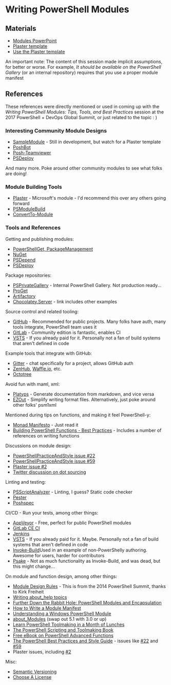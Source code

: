 # Writing PowerShell Modules

## Materials

* [Modules PowerPoint](modules.pptx)
* [Plaster template](ModulePracticesExample)
* [Use the Plaster template](Demo.ps1)

An important note:  The content of this session made implicit assumptions, for better or worse.  For example, _It should be available on the PowerShell Gallery_ (or an internal repository) requires that you use a proper module manifest

## References

These references were directly mentioned or used in coming up with the _Writing PowerShell Modules: Tips, Tools, and Best Practices_ session at the 2017 PowerShell + DevOps Global Summit, or just related to the topic : )

### Interesting Community Module Designs

* [SampleModule](https://github.com/gaelcolas/SampleModule) - Still in development, but watch for a Plaster template
* [PoshBot](https://github.com/poshbotio/PoshBot)
* [Posh-Teamviewer](https://github.com/gerane/Posh-Teamviewer)
* [PSDeploy](https://github.com/RamblingCookieMonster/PSDeploy)

And many more.  Poke around other community modules to see what folks are doing!

### Module Building Tools

* [Plaster](https://github.com/PowerShell/Plaster) - Microsoft's module - I'd recommend this over any others going forward
* [PSModuleBuild](https://github.com/zloeber/PSModuleBuild)
* [ConvertTo-Module](https://github.com/martin9700/ConvertTo-Module)

### Tools and References

Getting and publishing modules:

* [PowerShellGet, PackageManagement](https://www.powershellgallery.com/)
* [NuGet](https://dist.nuget.org/index.html)
* [PSDepend](https://github.com/RamblingCookieMonster/PSDepend)
* [PSDeploy](https://github.com/RamblingCookieMonster/PSDeploy)

Package repositories:

* [PSPrivateGallery](https://github.com/PowerShell/PSPrivateGallery) - Internal PowerShell Gallery.  Not production ready...
* [ProGet](https://inedo.com/proget)
* [Artifactory](https://www.jfrog.com/artifactory/)
* [Chocolatey.Server](https://chocolatey.org/docs/how-to-host-feed) - link includes other examples

Source control and related tooling:

* [GitHub](https://github.com/) - Recommended for public projects.  Many folks have auth, many tools integrate, PowerShell team uses it
* [GitLab](https://about.gitlab.com/products/) - Community edition is fantastic, enables CI
* [VSTS](https://www.visualstudio.com/team-services/) - If you already paid for it.  Personally not a fan of build systems that aren't defined in code

Example tools that integrate with GitHub:

* [Gitter](https://gitter.im) - chat specifically for a project, allows GitHub auth
* [ZenHub](https://www.zenhub.com/), [Waffle.io](https://waffle.io/), etc.
* [Octotree](https://github.com/buunguyen/octotree)

Avoid fun with maml, xml:

* [Platyps](https://github.com/PowerShell/platyPS) - Generate documentation from markdown, and vice versa
* [EZOut](https://github.com/StartAutomating/EZOut) - Simplify writing format files.  Alternatively, just poke around other folks' psm1xml

Mentioned during tips on functions, and making it feel PowerShell-y:

* [Monad Manifesto](www.jsnover.com/Docs/MonadManifesto.pdf) - Just read it
* [Building PowerShell Functions - Best Practices](https://ramblingcookiemonster.wordpress.com/2013/12/08/building-powershell-functions-best-practices/) - Includes a number of references on writing functions

Discussions on module design:

* [PowerShellPracticeAndStyle issue #22](https://github.com/PoshCode/PowerShellPracticeAndStyle/issues/22)
* [PowerShellPracticeAndStyle issue #59](https://github.com/PoshCode/PowerShellPracticeAndStyle/issues/59)
* [Plaster issue #2](https://github.com/PowerShell/Plaster/issues/2)
* [Twitter discussion on dot sourcing](https://twitter.com/bielawb/status/831266955889872898)

Linting and testing:

* [PSScriptAnalyzer](https://github.com/PowerShell/PSScriptAnalyzer) - Linting, I guess?  Static code checker
* [Pester](https://github.com/pester/Pester)
* [Poshspec](https://github.com/Ticketmaster/poshspec)

CI/CD - Run your tests, among other things:

* [AppVeyor](https://www.appveyor.com/) - Free, perfect for public PowerShell modules
* [GitLab CE CI](https://docs.gitlab.com/ce/ci/)
* [Jenkins](https://jenkins.io/)
* [VSTS](https://www.visualstudio.com/team-services/) - If you already paid for it.  Maybe.  Personally not a fan of build systems that aren't defined in code
* [Invoke-Build](https://github.com/nightroman/Invoke-Build)Used in an example of non-PowerShelly authoring.  Awesome for users, harder for contributors
* [Psake](https://github.com/psake/psake) - Not as much functionality as Invoke-Build, and was dead, but this might change...

On module and function design, among other things:

* [Module Design Rules](https://github.com/RamblingCookieMonster/RamblingCookieMonster.github.io/blob/master/images/module/PSSummit2014-Freiheit-ModuleDesignRules.pptx?raw=true) - This is from the 2014 PowerShell Summit, thanks to Kirk Freiheit
* [Writing about_help topics](http://info.sapien.com/index.php/scripting/scripting-help/how-to-write-about-help-for-your-module)
* [Further Down the Rabbit Hole: PowerShell Modules and Encapsulation](https://www.simple-talk.com/dotnet/.net-tools/further-down-the-rabbit-hole-powershell-modules-and-encapsulation/)
* [How to Write a Module Manifest](https://msdn.microsoft.com/en-us/library/dd878297)
* [Understanding a Windows PowerShell Module](https://msdn.microsoft.com/en-us/library/dd878324.aspx)
* [about_Modules](https://msdn.microsoft.com/powershell/reference/5.1/Microsoft.PowerShell.Core/about/about_Modules) (swap out 5.1 with 3.0 or up)
* [Learn PowerShell Toolmaking in a Month of Lunches](https://www.manning.com/books/learn-powershell-toolmaking-in-a-month-of-lunches)
* [The PowerShell Scripting and Toolmaking Book](https://leanpub.com/powershell-scripting-toolmaking)
* [Free eBook on PowerShell Advanced Functions](http://mikefrobbins.com/2015/04/17/free-ebook-on-powershell-advanced-functions/)
* [The PowerShell Best Practices and Style Guide](https://github.com/PoshCode/PowerShellPracticeAndStyle) - issues like [#22](https://github.com/PoshCode/PowerShellPracticeAndStyle/issues/22) and [#59](https://github.com/PoshCode/PowerShellPracticeAndStyle/issues/59)
* Plaster issues, including [#2](https://github.com/PowerShell/Plaster/issues/2)

Misc:

* [Semantic Versioning](http://semver.org/)
* [Choose A License](https://choosealicense.com/)
